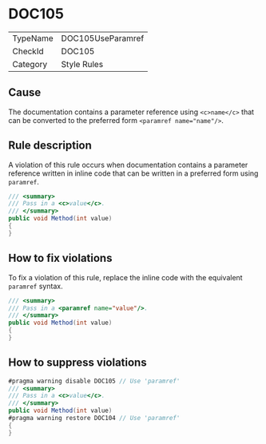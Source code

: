 # DOC105

<table>
<tr>
  <td>TypeName</td>
  <td>DOC105UseParamref</td>
</tr>
<tr>
  <td>CheckId</td>
  <td>DOC105</td>
</tr>
<tr>
  <td>Category</td>
  <td>Style Rules</td>
</tr>
</table>

## Cause

The documentation contains a parameter reference using `<c>name</c>` that can be converted to the preferred form
`<paramref name="name"/>`.

## Rule description

A violation of this rule occurs when documentation contains a parameter reference written in inline code that can be
written in a preferred form using `paramref`.

```csharp
/// <summary>
/// Pass in a <c>value</c>.
/// </summary>
public void Method(int value)
{
}
```

## How to fix violations

To fix a violation of this rule, replace the inline code with the equivalent `paramref` syntax.

```csharp
/// <summary>
/// Pass in a <paramref name="value"/>.
/// </summary>
public void Method(int value)
{
}
```

## How to suppress violations

```csharp
#pragma warning disable DOC105 // Use 'paramref'
/// <summary>
/// Pass in a <c>value</c>.
/// </summary>
public void Method(int value)
#pragma warning restore DOC104 // Use 'paramref'
{
}
```

